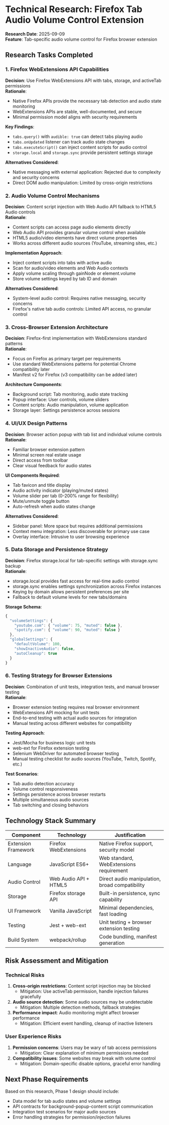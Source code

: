 # Technical Research: Firefox Tab Audio Volume Control Extension

**Research Date**: 2025-09-09  
**Feature**: Tab-specific audio volume control for Firefox browser extension

## Research Tasks Completed

### 1. Firefox WebExtensions API Capabilities

**Decision**: Use Firefox WebExtensions API with tabs, storage, and activeTab permissions  
**Rationale**: 
- Native Firefox APIs provide the necessary tab detection and audio state monitoring
- WebExtensions APIs are stable, well-documented, and secure
- Minimal permission model aligns with security requirements

**Key Findings**:
- `tabs.query()` with `audible: true` can detect tabs playing audio
- `tabs.onUpdated` listener can track audio state changes
- `tabs.executeScript()` can inject content scripts for audio control
- `storage.local` and `storage.sync` provide persistent settings storage

**Alternatives Considered**:
- Native messaging with external application: Rejected due to complexity and security concerns
- Direct DOM audio manipulation: Limited by cross-origin restrictions

### 2. Audio Volume Control Mechanisms

**Decision**: Content script injection with Web Audio API fallback to HTML5 Audio controls  
**Rationale**:
- Content scripts can access page audio elements directly
- Web Audio API provides granular volume control when available
- HTML5 audio/video elements have direct volume properties
- Works across different audio sources (YouTube, streaming sites, etc.)

**Implementation Approach**:
- Inject content scripts into tabs with active audio
- Scan for audio/video elements and Web Audio contexts
- Apply volume scaling through gainNode or element.volume
- Store volume settings keyed by tab ID and domain

**Alternatives Considered**:
- System-level audio control: Requires native messaging, security concerns
- Firefox's native tab audio controls: Limited API access, no granular control

### 3. Cross-Browser Extension Architecture

**Decision**: Firefox-first implementation with WebExtensions standard patterns  
**Rationale**:
- Focus on Firefox as primary target per requirements
- Use standard WebExtensions patterns for potential Chrome compatibility later
- Manifest v2 for Firefox (v3 compatibility can be added later)

**Architecture Components**:
- Background script: Tab monitoring, audio state tracking
- Popup interface: User controls, volume sliders
- Content scripts: Audio manipulation, volume application
- Storage layer: Settings persistence across sessions

### 4. UI/UX Design Patterns

**Decision**: Browser action popup with tab list and individual volume controls  
**Rationale**:
- Familiar browser extension pattern
- Minimal screen real estate usage
- Direct access from toolbar
- Clear visual feedback for audio states

**UI Components Required**:
- Tab favicon and title display
- Audio activity indicator (playing/muted states)
- Volume slider per tab (0-200% range for flexibility)
- Mute/unmute toggle button
- Auto-refresh when audio states change

**Alternatives Considered**:
- Sidebar panel: More space but requires additional permissions
- Context menu integration: Less discoverable for primary use case
- Overlay interface: Intrusive to user browsing experience

### 5. Data Storage and Persistence Strategy

**Decision**: Firefox storage.local for tab-specific settings with storage.sync backup  
**Rationale**:
- storage.local provides fast access for real-time audio control
- storage.sync enables settings synchronization across Firefox instances
- Keying by domain allows persistent preferences per site
- Fallback to default volume levels for new tabs/domains

**Storage Schema**:
```javascript
{
  "volumeSettings": {
    "youtube.com": { "volume": 75, "muted": false },
    "spotify.com": { "volume": 90, "muted": false }
  },
  "globalSettings": {
    "defaultVolume": 100,
    "showInactiveAudio": false,
    "autoCleanup": true
  }
}
```

### 6. Testing Strategy for Browser Extensions

**Decision**: Combination of unit tests, integration tests, and manual browser testing  
**Rationale**:
- Browser extension testing requires real browser environment
- WebExtensions API mocking for unit tests
- End-to-end testing with actual audio sources for integration
- Manual testing across different websites for compatibility

**Testing Approach**:
- Jest/Mocha for business logic unit tests
- web-ext for Firefox extension testing
- Selenium WebDriver for automated browser testing
- Manual testing checklist for audio sources (YouTube, Twitch, Spotify, etc.)

**Test Scenarios**:
- Tab audio detection accuracy
- Volume control responsiveness
- Settings persistence across browser restarts
- Multiple simultaneous audio sources
- Tab switching and closing behaviors

## Technology Stack Summary

| Component | Technology | Justification |
|-----------|------------|---------------|
| Extension Framework | Firefox WebExtensions | Native Firefox support, security model |
| Language | JavaScript ES6+ | Web standard, WebExtensions requirement |
| Audio Control | Web Audio API + HTML5 | Direct audio manipulation, broad compatibility |
| Storage | Firefox storage API | Built-in persistence, sync capability |
| UI Framework | Vanilla JavaScript | Minimal dependencies, fast loading |
| Testing | Jest + web-ext | Unit testing + browser extension testing |
| Build System | webpack/rollup | Code bundling, manifest generation |

## Risk Assessment and Mitigation

### Technical Risks
1. **Cross-origin restrictions**: Content script injection may be blocked
   - Mitigation: Use activeTab permission, handle injection failures gracefully
2. **Audio source detection**: Some audio sources may be undetectable
   - Mitigation: Multiple detection methods, fallback strategies
3. **Performance impact**: Audio monitoring might affect browser performance
   - Mitigation: Efficient event handling, cleanup of inactive listeners

### User Experience Risks
1. **Permission concerns**: Users may be wary of tab access permissions
   - Mitigation: Clear explanation of minimum permissions needed
2. **Compatibility issues**: Some websites may break with volume control
   - Mitigation: Domain-specific disable options, graceful error handling

## Next Phase Requirements

Based on this research, Phase 1 design should include:
- Data model for tab audio states and volume settings
- API contracts for background-popup-content script communication
- Integration test scenarios for major audio sources
- Error handling strategies for permission/injection failures